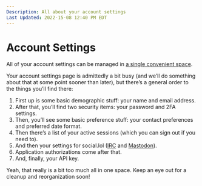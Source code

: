 ```yaml
---
Description: All about your account settings  
Last Updated: 2022-15-08 12:40 PM EDT
---
```


# Account Settings

All of your account settings can be managed in [a single convenient space](https://home.omg.lol/account).

Your account settings page is admittedly a bit busy (and we’ll do something about that at some point sooner than later), but there’s a general order to the things you’ll find there:

1. First up is some basic demographic stuff: your name and email address.
2. After that, you’ll find two security items: your password and 2FA settings.
3. Then, you’ll see some basic preference stuff: your contact preferences and preferred date format.
4. Then there’s a list of your active sessions (which you can sign out if you need to).
5. And then your settings for social.lol ([IRC](/info/irc) and [Mastodon](/info/mastodon)).
6. Application authorizations come after that.
7. And, finally, your API key.

Yeah, that really is a bit too much all in one space. Keep an eye out for a cleanup and reorganization soon!